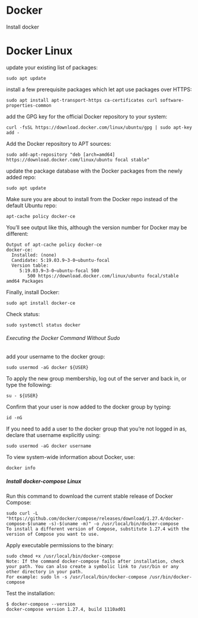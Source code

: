 # Docker
Install docker

# Docker Linux
update your existing list of packages:

    sudo apt update
    
install a few prerequisite packages which let apt use packages over HTTPS:

    sudo apt install apt-transport-https ca-certificates curl software-properties-common
    
add the GPG key for the official Docker repository to your system:

    curl -fsSL https://download.docker.com/linux/ubuntu/gpg | sudo apt-key add -
    
Add the Docker repository to APT sources:

    sudo add-apt-repository "deb [arch=amd64] https://download.docker.com/linux/ubuntu focal stable"
    
update the package database with the Docker packages from the newly added repo:

    sudo apt update
    
Make sure you are about to install from the Docker repo instead of the default Ubuntu repo:

    apt-cache policy docker-ce
    
You’ll see output like this, although the version number for Docker may be different:
```
Output of apt-cache policy docker-ce
docker-ce:
  Installed: (none)
  Candidate: 5:19.03.9~3-0~ubuntu-focal
  Version table:
     5:19.03.9~3-0~ubuntu-focal 500
        500 https://download.docker.com/linux/ubuntu focal/stable amd64 Packages
```
Finally, install Docker:

    sudo apt install docker-ce

Check status:

    sudo systemctl status docker
    
###### Executing the Docker Command Without Sudo

add your username to the docker group:

    sudo usermod -aG docker ${USER}
    
To apply the new group membership, log out of the server and back in, or type the following:

    su - ${USER}
    
Confirm that your user is now added to the docker group by typing:

    id -nG
    
If you need to add a user to the docker group that you’re not logged in as, declare that username explicitly using:

    sudo usermod -aG docker username
    
To view system-wide information about Docker, use:

    docker info
    
##### Install docker-compose Linux

Run this command to download the current stable release of Docker Compose:

    sudo curl -L "https://github.com/docker/compose/releases/download/1.27.4/docker-compose-$(uname -s)-$(uname -m)" -o /usr/local/bin/docker-compose
    To install a different version of Compose, substitute 1.27.4 with the version of Compose you want to use.
    
Apply executable permissions to the binary:

    sudo chmod +x /usr/local/bin/docker-compose
    Note: If the command docker-compose fails after installation, check your path. You can also create a symbolic link to /usr/bin or any other directory in your path.
    For example: sudo ln -s /usr/local/bin/docker-compose /usr/bin/docker-compose
    
Test the installation:

    $ docker-compose --version
    docker-compose version 1.27.4, build 1110ad01
